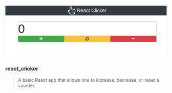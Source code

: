 ![Imgur Image](https://github.com/SumanDas3001/react_clicker/blob/master/public/app_image.png)

### react_clicker
> A basic React app that allows one to increase, decrease, or reset a counter.


